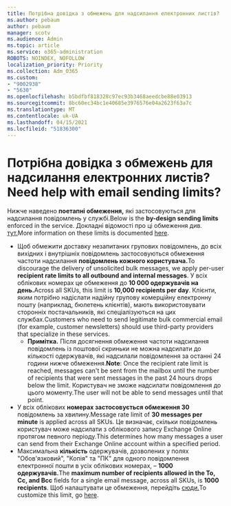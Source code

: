 ```yaml
---
title: Потрібна довідка з обмежень для надсилання електронних листів?
ms.author: pebaum
author: pebaum
manager: scotv
ms.audience: Admin
ms.topic: article
ms.service: o365-administration
ROBOTS: NOINDEX, NOFOLLOW
localization_priority: Priority
ms.collection: Adm_O365
ms.custom:
- "9002938"
- "5630"
ms.openlocfilehash: b5bdfbf818328c97ec93b3468aeedcbe88e03913
ms.sourcegitcommit: 8bc60ec34bc1e40685e3976576e04a2623f63a7c
ms.translationtype: MT
ms.contentlocale: uk-UA
ms.lasthandoff: 04/15/2021
ms.locfileid: "51836300"
---
```

# <a name="need-help-with-email-sending-limits"></a><span data-ttu-id="db14f-102">Потрібна довідка з обмежень для надсилання електронних листів?</span><span class="sxs-lookup"><span data-stu-id="db14f-102">Need help with email sending limits?</span></span>

<span data-ttu-id="db14f-103">Нижче наведено **поетапні обмеження,** які застосовуються для надсилання повідомлень у службі.</span><span class="sxs-lookup"><span data-stu-id="db14f-103">Below is the **by-design sending limits** enforced in the service.</span></span> <span data-ttu-id="db14f-104">Докладні відомості про ці обмеження див. [тут.](https://docs.microsoft.com/office365/servicedescriptions/exchange-online-service-description/exchange-online-limits#receiving-and-sending-limits)</span><span class="sxs-lookup"><span data-stu-id="db14f-104">More information on these limits is documented [here](https://docs.microsoft.com/office365/servicedescriptions/exchange-online-service-description/exchange-online-limits#receiving-and-sending-limits).</span></span>

- <span data-ttu-id="db14f-105">Щоб обмежити доставку незапитаних групових повідомлень, до всіх вихідних і внутрішніх повідомлень застосовуються обмеження частоти надсилання **повідомлень кожного користувача.**</span><span class="sxs-lookup"><span data-stu-id="db14f-105">To discourage the delivery of unsolicited bulk messages, we apply per-user **recipient rate limits to all outbound and internal messages**.</span></span> <span data-ttu-id="db14f-106">У всіх облікових номерах це обмеження до **10 000 одержувачів на день.**</span><span class="sxs-lookup"><span data-stu-id="db14f-106">Across all SKUs, this limit is **10,000 recipients per day**.</span></span>  <span data-ttu-id="db14f-107">Клієнти, яким потрібно надіслати надійну групову комерційну електронну пошту (наприклад, бюлетень клієнтів), мають використовувати сторонніх постачальників, які спеціалізуються на цих службах.</span><span class="sxs-lookup"><span data-stu-id="db14f-107">Customers who need to send legitimate bulk commercial email (for example, customer newsletters) should use third-party providers that specialize in these services.</span></span>
    - <span data-ttu-id="db14f-108">**Примітка.** Після досягнення обмеження частоти надсилання повідомлень із поштової скриньки не можна надсилати до кількості одержувачів, які надсилали повідомлення за останні 24 години нижче обмеження.</span><span class="sxs-lookup"><span data-stu-id="db14f-108">**Note**: Once the recipient rate limit is reached, messages can't be sent from the mailbox until the number of recipients that were sent messages in the past 24 hours drops below the limit.</span></span> <span data-ttu-id="db14f-109">Користувач не зможе надсилати повідомлення до цього моменту.</span><span class="sxs-lookup"><span data-stu-id="db14f-109">The user will not be able to send messages until that point.</span></span>
- <span data-ttu-id="db14f-110">У всіх облікових **номерах застосовується обмеження 30** повідомлень за хвилину.</span><span class="sxs-lookup"><span data-stu-id="db14f-110">Message rate limit of **30 messages per minute** is applied across all SKUs.</span></span> <span data-ttu-id="db14f-111">Це визначає, скільки повідомлень користувач може надсилати з облікового запису Exchange Online протягом певного періоду.</span><span class="sxs-lookup"><span data-stu-id="db14f-111">This determines how many messages a user can send from their Exchange Online account within a specified period.</span></span>
- <span data-ttu-id="db14f-112">Максимальна **кількість** одержувачів, дозволених у полях "Обов'язковий", "Копія" та "ПК" для одного повідомлення електронної пошти в усіх облікових номерах, – **1000 одержувачів.**</span><span class="sxs-lookup"><span data-stu-id="db14f-112">The **maximum number of recipients allowed in the To, Cc, and Bcc** fields for a single email message, across all SKUs, is **1000 recipients**.</span></span> <span data-ttu-id="db14f-113">Щоб налаштувати це обмеження, перейдіть [сюди.](https://techcommunity.microsoft.com/t5/exchange-team-blog/customizable-recipient-limits-in-office-365/ba-p/1183228)</span><span class="sxs-lookup"><span data-stu-id="db14f-113">To customize this limit, go [here](https://techcommunity.microsoft.com/t5/exchange-team-blog/customizable-recipient-limits-in-office-365/ba-p/1183228).</span></span>
